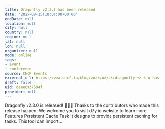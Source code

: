 ```yaml
---
title: Dragonfly v2.3.0 has been released
date: '2025-08-15T18:00:00+00:00'
endDate: null
location: null
city: null
country: null
region: null
lat: null
lon: null
organizer: null
mode: online
tags:
- event
- conference
source: CNCF Events
external_url: https://www.cncf.io/blog/2025/08/15/dragonfly-v2-3-0-has-been-released/
draft: false
uid: deee0937594f
provider: null
---
```

Dragonfly v2.3.0 is released! 🎉🎉🎉 Thanks to the contributors who made this release happen. We welcome you to visit d7y.io website to learn more. Features Persistent Cache Task It designs to provide persistent caching for tasks. This tool can import...
